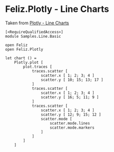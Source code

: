 # Feliz.Plotly - Line Charts

Taken from [Plotly - Line Charts](https://plot.ly/javascript/line-charts/)

```fsharp:plotly-chart-line-basic
[<RequireQualifiedAccess>]
module Samples.Line.Basic

open Feliz
open Feliz.Plotly

let chart () =
    Plotly.plot [
        plot.traces [
            traces.scatter [
                scatter.x [ 1; 2; 3; 4 ]
                scatter.y [ 10; 15; 13; 17 ]
            ]
            traces.scatter [
                scatter.x [ 1; 2; 3; 4 ]
                scatter.y [ 16; 5; 11; 9 ]
            ]
            traces.scatter [
                scatter.x [ 1; 2; 3; 4 ]
                scatter.y [ 12; 9; 15; 12 ]
                scatter.mode [
                    scatter.mode.lines
                    scatter.mode.markers
                ]
            ]
        ]
    ]
```